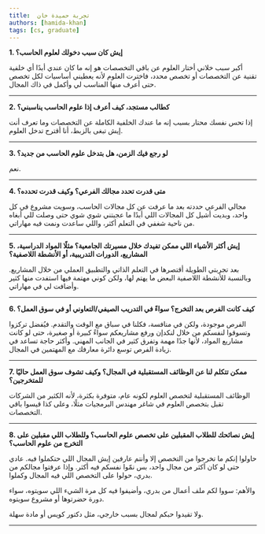 ```yaml
---
title:  تجربة حميدة خان
authors: [hamida-khan]
tags: [cs, graduate]
---
```


**1. إيش كان سبب دخولك لعلوم الحاسب؟**

  
أكبر سبب خلاني أختار العلوم عن باقي التخصصات هو إنه ما كان عندي أبدًا أي خلفية تقنية عن التخصصات أو تخصص محدد، فاخترت العلوم لأنه يعطيني أساسيات لكل تخصص حتى أعرف منها المناسب لي وأكمل في ذاك المجال.

---------------
<!-- truncate -->


**2. كطالب مستجد، كيف أعرف إذا علوم الحاسب يناسبني؟**

  
إذا تحس نفسك محتار بسبب إنه ما عندك الخلفية الكاملة عن التخصصات وما تعرف أنت إيش تبغى بالزبط، أنا أقترح تدخل العلوم.

---------------

**3. لو رجع فيك الزمن، هل بتدخل علوم الحاسب من جديد؟**

  
نعم.

---------------

**4. متى قدرت تحدد مجالك الفرعي؟ وكيف قدرت تحدده؟**

  
مجالي الفرعي حددته بعد ما عرفت عن كل مجالات الحاسب، وسويت مشروع في كل واحد، وبديت أشيل كل المجالات اللي أبدًا ما عجبتني شوي شوي حتى وصلت للي أبغاه من ناحية شغفي في التعلم أكثر، واللي ساعدت ونمت فيه مهاراتي.

---------------

**5. إيش أكثر الأشياء اللي ممكن تفيدك خلال مسيرتك الجامعية؟ مثلًا المواد الدراسية، المشاريع، الدورات التدريبية، أو الأنشطة اللاصفية؟**

  
بعد تجربتي الطويلة أقتصرها في التعلم الذاتي والتطبيق العملي من خلال المشاريع. وبالنسبة للأنشطة اللاصفية البعض ما يهتم لها، ولكن كوني مهتمة فيها استفدت منها كثير وأضافت لي في مهاراتي.

---------------

**6. كيف كانت الفرص بعد التخرج؟ سواءً في التدريب الصيفي/التعاوني أو في سوق العمل؟**

  
الفرص موجودة، ولكن في منافسة، فكلنا في سباق مع الوقت والتقدم. فيُفضل تركزوا وتسوقوا لنفسكم من خلال لنكدإن ورفع مشاريعكم سواءً كبيرة أو صغيرة، حتى لو كانت مشاريع المواد، لأنها جدًا مهمة وتفرق كثير في الجانب المهني. وأكثر حاجة تساعد في زيادة الفرص توسع دائرة معارفك مع المهتمين في المجال.

---------------

**7. ممكن تتكلم لنا عن الوظائف المستقبلية في المجال؟ وكيف تشوف سوق العمل حاليًا للمتخرجين؟**

  
الوظائف المستقبلية لتخصص العلوم لكونه عام، متوفرة بكثرة، لأنه الكثير من الشركات تقبل بتخصص العلوم في شاغر مهندس البرمجيات مثلًا، وعلى كذا قيسوا باقي التخصصات.

---------------

**8. إيش نصائحك للطلاب المقبلين على تخصص علوم الحاسب؟ وللطلاب اللي مقبلين على التخرج من علوم الحاسب؟**

  
حاولوا إنكم ما تخرجوا من التخصص إلا وأنتم عارفين إيش المجال اللي حتكملوا فيه. عادي حتى لو كان أكثر من مجال واحد، بس نمّوا نفسكم فيه أكثر. وإذا عرفتوا مجالكم من بدري، حولوا على التخصص اللي فيه المجال وكملوا.

والأهم: سووا لكم ملف أعمال من بدري، وأضيفوا فيه كل مرة الشيء اللي سويتوه، سواء دورة حضرتوها أو مشروع سويتوه.

ولا تقيدوا حبكم لمجال بسبب خارجي، مثل دكتور كويس أو مادة سهلة.

---------------
